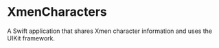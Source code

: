 # XmenCharacters
A Swift application that shares Xmen character information and uses the UIKit framework.
